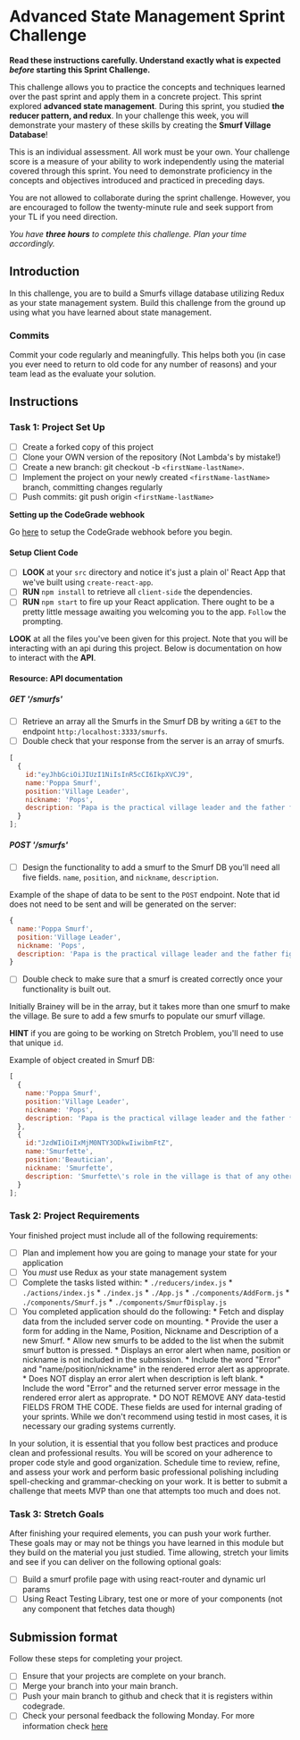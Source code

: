 # Advanced State Management Sprint Challenge

**Read these instructions carefully. Understand exactly what is expected _before_ starting this Sprint Challenge.**

This challenge allows you to practice the concepts and techniques learned over the past sprint and apply them in a concrete project. This sprint explored **advanced state management**. During this sprint, you studied **the reducer pattern, and redux**. In your challenge this week, you will demonstrate your mastery of these skills by creating the **Smurf Village Database**!

This is an individual assessment. All work must be your own. Your challenge score is a measure of your ability to work independently using the material covered through this sprint. You need to demonstrate proficiency in the concepts and objectives introduced and practiced in preceding days.

You are not allowed to collaborate during the sprint challenge. However, you are encouraged to follow the twenty-minute rule and seek support from your TL if you need direction. 

_You have **three hours** to complete this challenge. Plan your time accordingly._

## Introduction

In this challenge, you are to build a Smurfs village database utilizing Redux as your state management system. Build this challenge from the ground up using what you have learned about state management.

### Commits

Commit your code regularly and meaningfully. This helps both you (in case you ever need to return to old code for any number of reasons) and your team lead as the evaluate your solution.

## Instructions

### Task 1: Project Set Up

- [ ] Create a forked copy of this project
- [ ] Clone your OWN version of the repository (Not Lambda's by mistake!)
- [ ] Create a new branch: git checkout -b `<firstName-lastName>`.
- [ ] Implement the project on your newly created `<firstName-lastName>` branch, committing changes regularly
- [ ] Push commits: git push origin `<firstName-lastName>`

**Setting up the CodeGrade webhook**

Go [here](./CodeGrade-webhook.md) to setup the CodeGrade webhook before you begin.

#### Setup Client Code
- [ ] **LOOK** at your `src` directory and notice it's just a plain ol' React App that we've built using `create-react-app`.
- [ ] **RUN** `npm install` to retrieve all `client-side` the dependencies.
- [ ] **RUN** `npm start` to fire up your React application. There ought to be a pretty little message awaiting you welcoming you to the app. `Follow` the prompting.

**LOOK** at all the files you've been given for this project. Note that you will be interacting with an api during this project. Below is documentation on how to interact with the **API**.

#### Resource: API documentation 

##### GET '/smurfs'

- [ ] Retrieve an array all the Smurfs in the Smurf DB by writing a `GET` to the endpoint `http:/localhost:3333/smurfs`.
- [ ] Double check that your response from the server is an array of smurfs.

```js
[
  {
    id:"eyJhbGciOiJIUzI1NiIsInR5cCI6IkpXVCJ9",
    name:'Poppa Smurf',
    position:'Village Leader',
    nickname: 'Pops',
    description: 'Papa is the practical village leader and the father figure of 100 or so young Smurfs. He is easily identified by his red Smurf hat, pants, and a shortly-trimmed white beard and moustache.'
  }
];
```

##### POST '/smurfs'

- [ ] Design the functionality to add a smurf to the Smurf DB you'll need all five fields. `name`, `position`, and `nickname`, `description`.

Example of the shape of data to be sent to the `POST` endpoint. Note that id does not need to be sent and will be generated on the server:

```js
{
  name:'Poppa Smurf',
  position:'Village Leader',
  nickname: 'Pops',
  description: 'Papa is the practical village leader and the father figure of 100 or so young Smurfs. He is easily identified by his red Smurf hat, pants, and a shortly-trimmed white beard and moustache.'
}
```

- [ ] Double check to make sure that a smurf is created correctly once your functionality is built out.

Initially Brainey will be in the array, but it takes more than one smurf to make the village. Be sure to add a few smurfs to populate our smurf village.

**HINT** if you are going to be working on Stretch Problem, you'll need to use that unique `id`.

Example of object created in Smurf DB:

```js
[
  {
    name:'Poppa Smurf',
    position:'Village Leader',
    nickname: 'Pops',
    description: 'Papa is the practical village leader and the father figure of 100 or so young Smurfs. He is easily identified by his red Smurf hat, pants, and a shortly-trimmed white beard and moustache.'
  },
  {
    id:"JzdWIiOiIxMjM0NTY3ODkwIiwibmFtZ",
    name:'Smurfette',
    position:'Beautician',
    nickname: 'Smurfette',
    description: 'Smurfette\'s role in the village is that of any other smurf; chores, and helping out where she can, but for her specifically, she is often seen to be very active in organizing events.'
  }
];
```

### Task 2: Project Requirements
Your finished project must include all of the following requirements:

- [ ] Plan and implement how you are going to manage your state for your application
- [ ] You _must_ use Redux as your state management system
- [ ] Complete the tasks listed within:
        * `./reducers/index.js`
        * `./actions/index.js`
        * `./index.js`
        * `./App.js`
        * `./components/AddForm.js`
        * `./components/Smurf.js`
        * `./components/SmurfDisplay.js`
- [ ] You completed application should do the following:
        * Fetch and display data from the included server code on mounting.
        * Provide the user a form for adding in the Name, Position, Nickname and Description of a new Smurf.
        * Allow new smurfs to be added to the list when the submit smurf button is pressed.
        * Displays an error alert when name, position or nickname is not included in the submission.
        * Include the word "Error" and "name/position/nickname" in the rendered error alert as approprate.
        * Does NOT display an error alert when description is left blank.
        * Include the word "Error" and the returned server error message in the rendered error alert as approprate.
        * DO NOT REMOVE ANY data-testid FIELDS FROM THE CODE. These fields are used for internal grading of your sprints. While we don't recommend using testid in most cases, it is necessary our grading systems currently.

In your solution, it is essential that you follow best practices and produce clean and professional results. You will be scored on your adherence to proper code style and good organization. Schedule time to review, refine, and assess your work and perform basic professional polishing including spell-checking and grammar-checking on your work. It is better to submit a challenge that meets MVP than one that attempts too much and does not.


### Task 3: Stretch Goals 

After finishing your required elements, you can push your work further. These goals may or may not be things you have learned in this module but they build on the material you just studied. Time allowing, stretch your limits and see if you can deliver on the following optional goals:

* [ ] Build a smurf profile page with using react-router and dynamic url params  
* [ ] Using React Testing Library, test one or more of your components (not any component that fetches data though)

## Submission format

Follow these steps for completing your project.

- [ ] Ensure that your projects are complete on your <firstName-lastName> branch.
- [ ] Merge your <firstName-lastName> branch into your main branch.
- [ ] Push your main branch to github and check that it is registers within codegrade.
- [ ] Check your personal feedback the following Monday. For more information check [here](https://www.notion.so/lambdaschool/How-to-View-Feedback-in-CodeGrade-Student-facing-c5147cee220c4044a25de28bcb6bb54a)